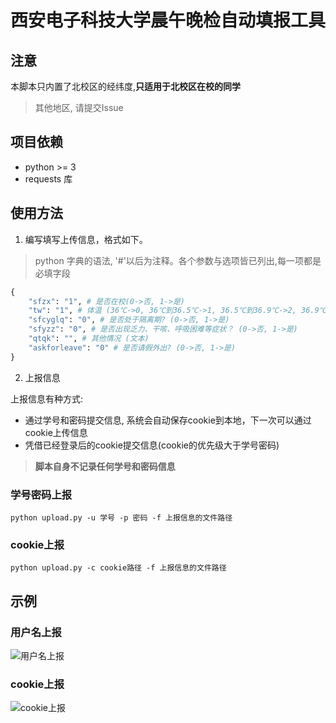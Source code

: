 # 西安电子科技大学晨午晚检自动填报工具

## 注意
本脚本只内置了北校区的经纬度,**只适用于北校区在校的同学**
> 其他地区, 请提交Issue
## 项目依赖
* python >= 3
* requests 库
## 使用方法
1. 编写填写上传信息，格式如下。
> python 字典的语法, '#'以后为注释。各个参数与选项皆已列出,每一项都是必填字段
```python
{
    "sfzx": "1", # 是否在校(0->否, 1->是)
    "tw": "1", # 体温 (36℃->0, 36℃到36.5℃->1, 36.5℃到36.9℃->2, 36.9℃到37℃.3->3, 37.3℃到38℃->4, 38℃到38.5℃->5, 38.5℃到39℃->6, 39℃到40℃->7, 40℃以上->8)
    "sfcyglq": "0", # 是否处于隔离期? (0->否, 1->是)
    "sfyzz": "0", # 是否出现乏力、干咳、呼吸困难等症状？ (0->否, 1->是)
    "qtqk": "", # 其他情况 (文本)
    "askforleave": "0" # 是否请假外出? (0->否, 1->是)
}
```
2. 上报信息

上报信息有种方式: 
* 通过学号和密码提交信息, 系统会自动保存cookie到本地，下一次可以通过cookie上传信息 
* 凭借已经登录后的cookie提交信息(cookie的优先级大于学号密码)
> **脚本自身不记录任何学号和密码信息**

### 学号密码上报
```shell script
python upload.py -u 学号 -p 密码 -f 上报信息的文件路径
```
### cookie上报
```shell script
python upload.py -c cookie路径 -f 上报信息的文件路径
```

## 示例

### 用户名上报

![用户名上报](https://ning-wang.oss-cn-beijing.aliyuncs.com/blog-imags/用户名上报.gif)

### cookie上报

![cookie上报](https://ning-wang.oss-cn-beijing.aliyuncs.com/blog-imags/cookie上报.gif)
